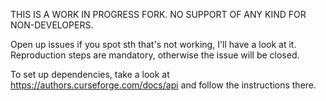 

THIS IS A WORK IN PROGRESS FORK.
NO SUPPORT OF ANY KIND FOR NON-DEVELOPERS.

Open up issues if you spot sth that's not working, I'll have a look at it.
Reproduction steps are mandatory, otherwise the issue will be closed.


To set up dependencies, take a look at https://authors.curseforge.com/docs/api and follow the instructions there.
